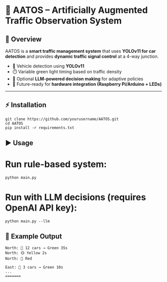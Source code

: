 
# 🚦 AATOS – Artificially Augmented Traffic Observation System

## 📌 Overview
AATOS is a **smart traffic management system** that uses **YOLOv11 for car detection** and provides **dynamic traffic signal control** at a 4-way junction.

- 🚗 Vehicle detection using **YOLOv11**
- ⏱️ Variable green light timing based on traffic density
- 🤖 Optional **LLM-powered decision making** for adaptive policies
- 🔧 Future-ready for **hardware integration (Raspberry Pi/Arduino + LEDs)**

---


## ⚡ Installation
```
git clone https://github.com/yourusername/AATOS.git
cd AATOS
pip install -r requirements.txt
```

## ▶️ Usage
# Run rule-based system:
```
python main.py
```

# Run with LLM decisions (requires OpenAI API key):
```
python main.py --llm
```


## 🚀 Example Output
```
North: 🚗 12 cars → Green 35s
North: 🟡 Yellow 2s
North: 🔴 Red

East: 🚗 3 cars → Green 10s
...
=======

